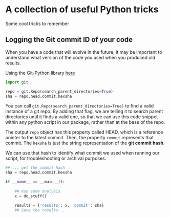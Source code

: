 # A collection of useful Python tricks

Some cool tricks to remember

## Logging the Git commit ID of your code

When you have a code that will evolve in the future, it may be important to understand what version of the code you used
when you produced old results. 

Using the Git-Python library [here](https://gitpython.readthedocs.io/en/stable/intro.html)

```python
import git

repo = git.Repo(search_parent_directories=True)
sha = repo.head.commit.hexsha
```

You can call ``git.Repo(search_parent_directories=True)`` to find a valid instance of a git repo. By adding that flag, we are telling it to search parent directories until it finds a valid one, so that we can use this code snippet within any python script in our package, rather than at the base of the repo.

The output ``repo`` object has this property called HEAD, which is a reference pointer to the latest commit. Then, the property ``commit`` represents that commit. The ``hexsha`` is just the string representation of the **git commit hash**.

We can use that hash to identify what commit we used when running our script, for troubleshooting or archival purposes.

```python
## ... get the commit hash
sha = repo.head.commit.hexsha

if __name__ == __main__():
    
    ## Run some analysis
    x = do_stuff()

    results = {'results': x, 'commit': sha}
    ## Save the results ...

```